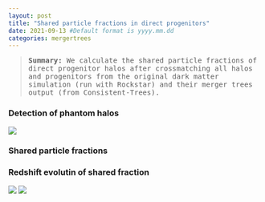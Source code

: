 ```yaml
---
layout: post
title: "Shared particle fractions in direct progenitors"
date: 2021-09-13 #Default format is yyyy.mm.dd
categories: mergertrees
---
```



<blockquote><tt><b>Summary:</b> We calculate the shared particle fractions of direct progenitor halos after crossmatching all halos and progenitors from the original dark matter simulation (run with Rockstar) and their merger trees output (from Consistent-Trees).</tt></blockquote>

### Detection of phantom halos

<img src="{{ site.baseurl }}/plots/yyyy-mm-dd_myname.png">

### Shared particle fractions


### Redshift evolutin of shared fraction

<img src="{{ site.baseurl }}/plots/yyyy-mm-dd_myname.png">

<img src="{{ site.baseurl }}/plots/yyyy-mm-dd_myname.pdf">
